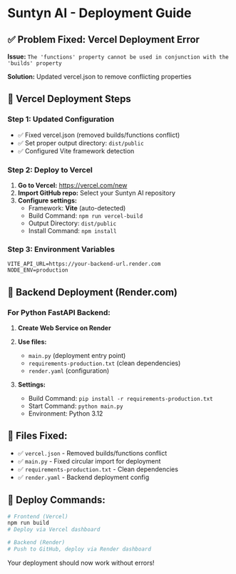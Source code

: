 # Suntyn AI - Deployment Guide

## ✅ Problem Fixed: Vercel Deployment Error

**Issue:** `The 'functions' property cannot be used in conjunction with the 'builds' property`

**Solution:** Updated vercel.json to remove conflicting properties

## 🚀 Vercel Deployment Steps

### Step 1: Updated Configuration
- ✅ Fixed vercel.json (removed builds/functions conflict)
- ✅ Set proper output directory: `dist/public`
- ✅ Configured Vite framework detection

### Step 2: Deploy to Vercel

1. **Go to Vercel:** https://vercel.com/new
2. **Import GitHub repo:** Select your Suntyn AI repository
3. **Configure settings:**
   - Framework: **Vite** (auto-detected)
   - Build Command: `npm run vercel-build`
   - Output Directory: `dist/public`
   - Install Command: `npm install`

### Step 3: Environment Variables
```env
VITE_API_URL=https://your-backend-url.render.com
NODE_ENV=production
```

## 🔧 Backend Deployment (Render.com)

### For Python FastAPI Backend:
1. **Create Web Service on Render**
2. **Use files:**
   - `main.py` (deployment entry point)
   - `requirements-production.txt` (clean dependencies)
   - `render.yaml` (configuration)

3. **Settings:**
   - Build Command: `pip install -r requirements-production.txt`
   - Start Command: `python main.py`
   - Environment: Python 3.12

## 📁 Files Fixed:
- ✅ `vercel.json` - Removed builds/functions conflict
- ✅ `main.py` - Fixed circular import for deployment
- ✅ `requirements-production.txt` - Clean dependencies
- ✅ `render.yaml` - Backend deployment config

## 🎯 Deploy Commands:
```bash
# Frontend (Vercel)
npm run build
# Deploy via Vercel dashboard

# Backend (Render)
# Push to GitHub, deploy via Render dashboard
```

Your deployment should now work without errors!
